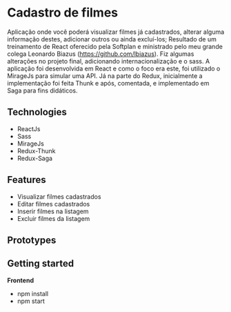 # Cadastro de filmes

Aplicação onde você poderá visualizar filmes já cadastrados, alterar alguma informação destes, adicionar outros ou ainda excluí-los;
Resultado de um treinamento de React oferecido pela Softplan e ministrado pelo meu grande colega Leonardo Biazus (https://github.com/lbiazus). Fiz algumas alterações no projeto final, adicionando internacionalização e o sass.
A aplicação foi desenvolvida em React e como o foco era este, foi utilizado o MirageJs para simular uma API. Já na parte do Redux, inicialmente a implementação foi feita Thunk e após, comentada, e implementado em Saga para fins didáticos.

## Technologies

- ReactJs
- Sass
- MirageJs
- Redux-Thunk
- Redux-Saga

## Features

- Visualizar filmes cadastrados
- Editar filmes cadastrados
- Inserir filmes na listagem
- Excluir filmes da listagem

## Prototypes

## Getting started

**Frontend**

- npm install
- npm start
